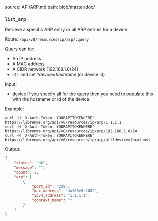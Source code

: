 source: API/ARP.md
path: blob/master/doc/

### `list_arp`

Retrieve a specific ARP entry or all ARP entries for a device

Route: `/api/v0/resources/ip/arp/:query`

Query can be:
- An IP address
- A MAC address
- A CIDR network (192.168.1.0/24)
- `all` and set ?device=_hostname_ (or device id)

Input:

- device if you specify all for the query then you need to populate this
  with the hostname or id of the device.

Example:

```curl
curl -H 'X-Auth-Token: YOURAPITOKENHERE' https://librenms.org/api/v0/resources/ip/arp/1.1.1.1
curl -H 'X-Auth-Token: YOURAPITOKENHERE' https://librenms.org/api/v0/resources/ip/arp/192.168.1.0/24
curl -H 'X-Auth-Token: YOURAPITOKENHERE' https://librenms.org/api/v0/resources/ip/arp/all?device=localhost
```

Output:

```json
{
    "status": "ok",
    "message": "",
    "count": 1,
    "arp": [
        {
            "port_id": "229",
            "mac_address": "da160e5c2002",
            "ipv4_address": "1.1.1.1",
            "context_name": ""
        }
    ]
}
```
